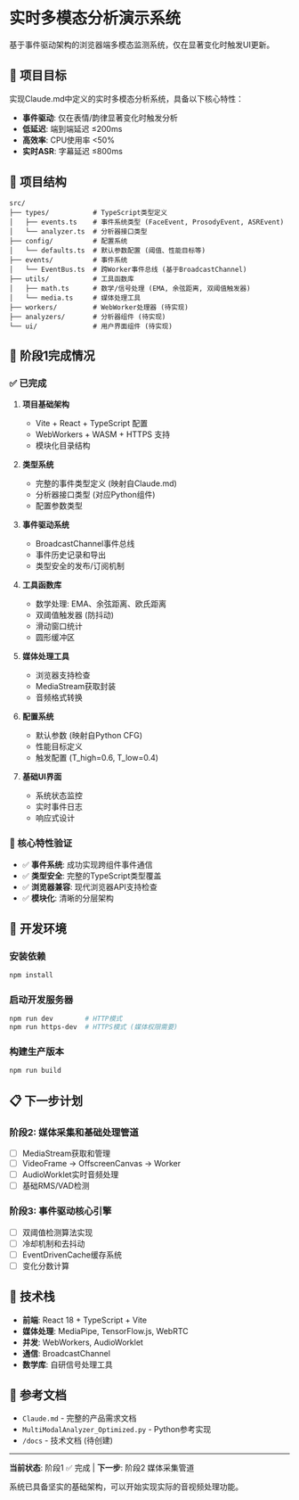 # 实时多模态分析演示系统

基于事件驱动架构的浏览器端多模态监测系统，仅在显著变化时触发UI更新。

## 🎯 项目目标

实现Claude.md中定义的实时多模态分析系统，具备以下核心特性：
- **事件驱动**: 仅在表情/韵律显著变化时触发分析
- **低延迟**: 端到端延迟 ≤200ms
- **高效率**: CPU使用率 <50%
- **实时ASR**: 字幕延迟 ≤800ms

## 📁 项目结构

```
src/
├── types/           # TypeScript类型定义
│   ├── events.ts    # 事件系统类型 (FaceEvent, ProsodyEvent, ASREvent)
│   └── analyzer.ts  # 分析器接口类型
├── config/          # 配置系统
│   └── defaults.ts  # 默认参数配置 (阈值、性能目标等)
├── events/          # 事件系统
│   └── EventBus.ts  # 跨Worker事件总线 (基于BroadcastChannel)
├── utils/           # 工具函数库
│   ├── math.ts      # 数学/信号处理 (EMA, 余弦距离, 双阈值触发器)
│   └── media.ts     # 媒体处理工具
├── workers/         # WebWorker处理器 (待实现)
├── analyzers/       # 分析器组件 (待实现)
└── ui/              # 用户界面组件 (待实现)
```

## 🚀 阶段1完成情况

### ✅ 已完成
1. **项目基础架构**
   - Vite + React + TypeScript 配置
   - WebWorkers + WASM + HTTPS 支持
   - 模块化目录结构

2. **类型系统**
   - 完整的事件类型定义 (映射自Claude.md)
   - 分析器接口类型 (对应Python组件)
   - 配置参数类型

3. **事件驱动系统**
   - BroadcastChannel事件总线
   - 事件历史记录和导出
   - 类型安全的发布/订阅机制

4. **工具函数库**
   - 数学处理: EMA、余弦距离、欧氏距离
   - 双阈值触发器 (防抖动)
   - 滑动窗口统计
   - 圆形缓冲区

5. **媒体处理工具**
   - 浏览器支持检查
   - MediaStream获取封装
   - 音频格式转换

6. **配置系统**
   - 默认参数 (映射自Python CFG)
   - 性能目标定义
   - 触发配置 (T_high=0.6, T_low=0.4)

7. **基础UI界面**
   - 系统状态监控
   - 实时事件日志
   - 响应式设计

### 🎯 核心特性验证

- ✅ **事件系统**: 成功实现跨组件事件通信
- ✅ **类型安全**: 完整的TypeScript类型覆盖
- ✅ **浏览器兼容**: 现代浏览器API支持检查
- ✅ **模块化**: 清晰的分层架构

## 🔧 开发环境

### 安装依赖
```bash
npm install
```

### 启动开发服务器
```bash
npm run dev        # HTTP模式
npm run https-dev  # HTTPS模式 (媒体权限需要)
```

### 构建生产版本
```bash
npm run build
```

## 📋 下一步计划

### 阶段2: 媒体采集和基础处理管道
- [ ] MediaStream获取和管理
- [ ] VideoFrame → OffscreenCanvas → Worker
- [ ] AudioWorklet实时音频处理
- [ ] 基础RMS/VAD检测

### 阶段3: 事件驱动核心引擎
- [ ] 双阈值检测算法实现
- [ ] 冷却机制和去抖动
- [ ] EventDrivenCache缓存系统
- [ ] 变化分数计算

## 🔗 技术栈

- **前端**: React 18 + TypeScript + Vite
- **媒体处理**: MediaPipe, TensorFlow.js, WebRTC
- **并发**: WebWorkers, AudioWorklet
- **通信**: BroadcastChannel
- **数学库**: 自研信号处理工具

## 📖 参考文档

- `Claude.md` - 完整的产品需求文档
- `MultiModalAnalyzer_Optimized.py` - Python参考实现
- `/docs` - 技术文档 (待创建)

---

**当前状态**: 阶段1 ✅ 完成 | **下一步**: 阶段2 媒体采集管道

系统已具备坚实的基础架构，可以开始实现实际的音视频处理功能。